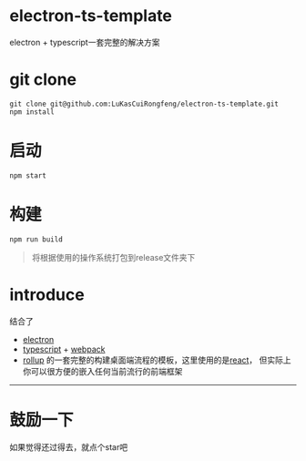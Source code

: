 # electron-ts-template
electron + typescript一套完整的解决方案
# git clone 
```
git clone git@github.com:LuKasCuiRongfeng/electron-ts-template.git
npm install
```
# 启动
`npm start`
# 构建
`npm run build`
> 将根据使用的操作系统打包到release文件夹下
# introduce
结合了
+ [electron](https://www.electronjs.org/ "electron")
+ [typescript](https://www.typescriptlang.org/ "typescript") + [webpack](https://webpack.js.org/ "webpack")
+ [rollup](https://rollupjs.org/ "rollup")
的一套完整的构建桌面端流程的模板，这里使用的是[react](https://reactjs.org/ "react")，
但实际上你可以很方便的嵌入任何当前流行的前端框架
********
# 鼓励一下
如果觉得还过得去，就点个star吧
